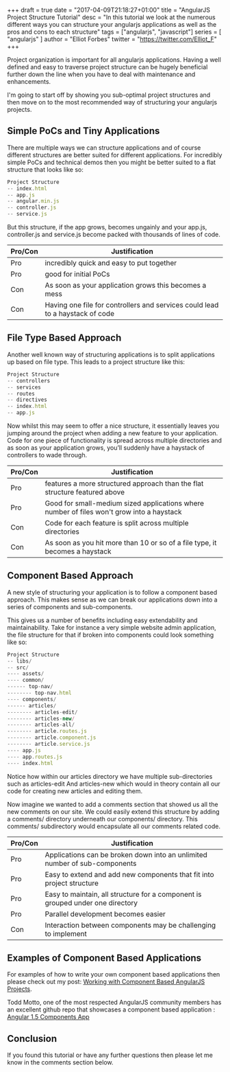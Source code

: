 +++
draft = true
date = "2017-04-09T21:18:27+01:00"
title = "AngularJS Project Structure Tutorial"
desc = "In this tutorial we look at the numerous different ways you can structure your angularjs applications as well as the pros and cons to each structure"
tags = ["angularjs", "javascript"]
series = [ "angularjs" ]
author = "Elliot Forbes"
twitter = "https://twitter.com/Elliot_F"
+++

Project organization is important for all angularjs applications. Having a well defined and easy to traverse project structure can be hugely beneficial further down the line when you have to deal with maintenance and enhancements. 

I'm going to start off by showing you sub-optimal project structures and then move on to the most recommended way of structuring your angularjs projects.

## Simple PoCs and Tiny Applications

There are multiple ways we can structure applications and of course different structures are better suited for different applications. For incredibly simple PoCs and technical demos then you might be better suited to a flat structure that looks like so:

```javascript
Project Structure 
-- index.html
-- app.js
-- angular.min.js
-- controller.js
-- service.js
```

But this structure, if the app grows, becomes ungainly and your app.js, controller.js and service.js become packed with thousands of lines of code. 

| Pro/Con | Justification |
| --- | --- |
| Pro | incredibly quick and easy to put together |
| Pro | good for initial PoCs |
| Con | As soon as your application grows this becomes a mess |
| Con | Having one file for controllers and services could lead to a haystack of code |

## File Type Based Approach

Another well known way of structuring applications is to split applications up based on file type. This leads to a project structure like this:

```javascript
Project Structure 
-- controllers
-- services
-- routes
-- directives
-- index.html
-- app.js
```

Now whilst this may seem to offer a nice structure, it essentially leaves you jumping around the project when adding a new feature to your application. Code for one piece of functionality is spread across multiple directories and as soon as your application grows, you’ll suddenly have a haystack of controllers to wade through.

| Pro/Con | Justification |
| --- | --- |
| Pro | features a more structured approach than the flat structure featured above |
| Pro | Good for small-medium sized applications where number of files won't grow into a haystack |
| Con | Code for each feature is split across multiple directories |
| Con | As soon as you hit more than 10 or so of a file type, it becomes a haystack |

## Component Based Approach

A new style of structuring your application is to follow a component based approach. This makes sense as we can break our applications down into a series of components and sub-components.

This gives us a number of benefits including easy extendability and maintainability. Take for instance a very simple website admin application, the file structure for that if broken into components could look something like so:

```javascript
Project Structure 
-- libs/
-- src/
---- assets/
---- common/
------ top-nav/
-------- top-nav.html
---- components/
------ articles/
-------- articles-edit/
-------- articles-new/
-------- articles-all/
-------- article.routes.js
-------- article.component.js
-------- article.service.js
---- app.js
---- app.routes.js
---- index.html
``` 

Notice how within our articles directory we have multiple sub-directories such as articles-edit
And articles-new which would in theory contain all our code for creating new articles and editing them.

Now imagine we wanted to add a comments section that showed us all the new comments on our site. We could easily extend this structure by adding a comments/ directory underneath our components/ directory. This comments/ subdirectory would encapsulate all our comments related code.

| Pro/Con | Justification |
| --- | --- |
| Pro | Applications can be broken down into an unlimited number of sub-components |
| Pro | Easy to extend and add new components that fit into project structure |
| Pro | Easy to maintain, all structure for a component is grouped under one directory | 
| Pro | Parallel development becomes easier |
| Con | Interaction between components may be challenging to implement |


## Examples of Component Based Applications

For examples of how to write your own component based applications then please check out my post: [Working with Component Based AngularJS Projects](https://tutorialedge.net/working-with-angularjs-component-applications).  

Todd Motto, one of the most respected AngularJS community members has an excellent github repo that showcases a component based application : [Angular 1.5 Components App](https://github.com/toddmotto/angular-1-5-components-app)

## Conclusion

If you found this tutorial or have any further questions then please let me know in the comments section below.